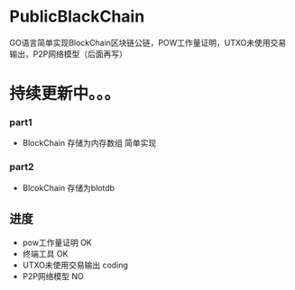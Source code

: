 # PublicBlackChain
GO语言简单实现BlockChain区块链公链，POW工作量证明，UTXO未使用交易输出，P2P网络模型（后面再写）
# 持续更新中。。。
### part1 
* BlockChain 存储为内存数组 简单实现
### part2
* BlcokChain 存储为blotdb

## 进度
* pow工作量证明          OK
* 终端工具                OK
* UTXO未使用交易输出        coding
* P2P网络模型             NO
